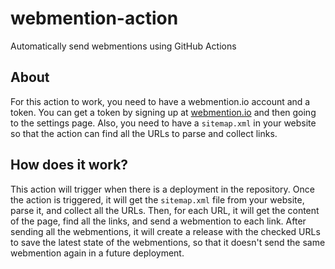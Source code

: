 # webmention-action
Automatically send webmentions using GitHub Actions

## About
For this action to work, you need to have a webmention.io account and a token. You can get a token by signing up at [webmention.io](https://webmention.io) and then going to the settings page. Also, you need to have a `sitemap.xml` in your website so that the action can find all the URLs to parse and collect links.

## How does it work?
This action will trigger when there is a deployment in the repository. Once the action is triggered, it will get the `sitemap.xml` file from your website, parse it, and collect all the URLs. Then, for each URL, it will get the content of the page, find all the links, and send a webmention to each link. After sending all the webmentions, it will create a release with the checked URLs to save the latest state of the webmentions, so that it doesn't send the same webmention again in a future deployment.